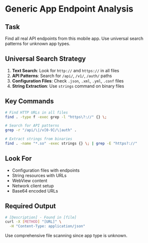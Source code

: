 # Generic App Endpoint Analysis

## Task

Find all real API endpoints from this mobile app. Use universal search patterns
for unknown app types.

## Universal Search Strategy

1. **Text Search**: Look for `http://` and `https://` in all files
2. **API Patterns**: Search for `/api/`, `/v1/`, `/auth/` paths
3. **Configuration Files**: Check `.json`, `.xml`, `.yml`, `.conf` files
4. **String Extraction**: Use `strings` command on binary files

## Key Commands

```bash
# Find HTTP URLs in all files
find . -type f -exec grep -l "https\?://" {} \;

# Search for API patterns
grep -r "/api/\|/v[0-9]/\|auth" .

# Extract strings from binaries
find . -name "*.so" -exec strings {} \; | grep -E "https?://"
```

## Look For

- Configuration files with endpoints
- String resources with URLs
- WebView content
- Network client setup
- Base64 encoded URLs

## Required Output

```bash
# [Description] - Found in [file]
curl -X [METHOD] "[URL]" \
  -H "Content-Type: application/json"
```

Use comprehensive file scanning since app type is unknown.
